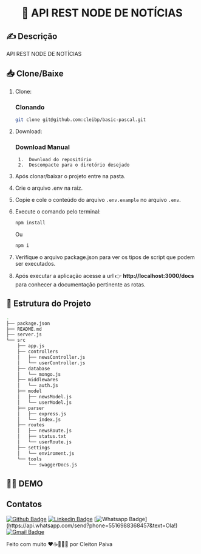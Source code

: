 <h1 align="center"> 🚀 API REST NODE DE NOTÍCIAS </h1>

## ✍️ Descrição
API REST NODE DE NOTÍCIAS

## 📥 Clone/Baixe

1. Clone:

    ### Clonando

    ```bash
    git clone git@github.com:cleibp/basic-pascal.git
    ```
1. Download:
    ### Download Manual

        1.  Download do repositório
        2.  Descompacte para o diretório desejado

1. Após clonar/baixar o projeto entre na pasta.

1. Crie o arquivo .env na raiz.

1. Copie e cole o conteúdo do arquivo `.env.example` no arquivo `.env`.

1. Execute o comando pelo terminal:
    ```bash
    npm install
    ```
    Ou
    ```bash
    npm i
    ```

1. Verifique o arquivo package.json para ver os tipos de script que podem ser executados.

1. Após executar a aplicação acesse a url 👉 **http://localhost:3000/docs** para conhecer a documentação pertinente as rotas.


## 🚧 Estrutura do Projeto

```sh
.
├── package.json
├── README.md
├── server.js
└── src
    ├── app.js
    ├── controllers
    │   ├── newsController.js
    │   └── userController.js
    ├── database
    │   └── mongo.js
    ├── middlewares
    │   └── auth.js
    ├── model
    │   ├── newsModel.js
    │   └── userModel.js
    ├── parser
    │   ├── express.js
    │   └── index.js
    ├── routes
    │   ├── newsRoute.js
    │   ├── status.txt
    │   └── userRoute.js
    ├── settings
    │   └── enviroment.js
    └── tools
        └── swaggerDocs.js
```

## 👋🏽 DEMO



## Contatos

[![Github Badge](https://img.shields.io/badge/-Github-000?style=flat-square&logo=Github&logoColor=white&link=https://github.com/cleibp)](https://github.com/cleibp)
[![Linkedin Badge](https://img.shields.io/badge/-LinkedIn-blue?style=flat-square&logo=Linkedin&logoColor=white&link=https://www.linkedin.com/in/cleitonpaiva/)](https://www.linkedin.com/in/cleitonpaiva/)
[![Whatsapp Badge](https://img.shields.io/badge/-Whatsapp-4CA143?style=flat-square&labelColor=4CA143&logo=whatsapp&logoColor=white&link=https://api.whatsapp.com/send?phone=5516988368457&text=Ola!)](https://api.whatsapp.com/send?phone=5516988368457&text=Ola!)
[![Gmail Badge](https://img.shields.io/badge/-Gmail-c14438?style=flat-square&logo=Gmail&logoColor=white&link=mailto:cleibp@gmail.com)](mailto:cleibp@gmail.com)

Feito com muito ❤️☕👨🏻‍💻 por Cleiton Paiva



